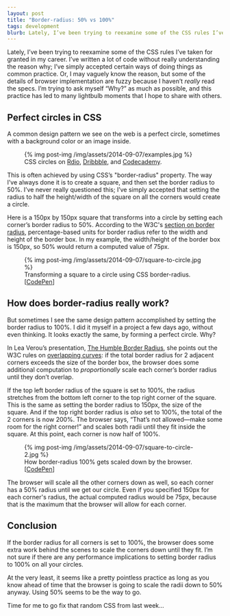 ```yaml
---
layout: post
title: "Border-radius: 50% vs 100%"
tags: development
blurb: Lately, I’ve been trying to reexamine some of the CSS rules I’ve taken for granted in my career. I’ve written a lot of code without really understanding the reason why; I’ve simply accepted certain ways of doing things as common practice.
---
```


Lately, I’ve been trying to reexamine some of the CSS rules I’ve taken for granted in my career. I’ve written a lot of code without really understanding the reason why; I’ve simply accepted certain ways of doing things as common practice. Or, I may vaguely know the reason, but some of the details of browser implementation are fuzzy because I haven’t *really* read the specs. I’m trying to ask myself “Why?” as much as possible, and this practice has led to many lightbulb moments that I hope to share with others.

## Perfect circles in CSS

A common design pattern we see on the web is a perfect circle, sometimes with a background color or an image inside.

<figure>
{% img post-img /img/assets/2014-09-07/examples.jpg %}
<figcaption>CSS circles on <a href="http://www.rdio.com">Rdio</a>, <a href="http://www.dribbble.com">Dribbble</a>, and <a href="http://www.codecademy.com">Codecademy</a>.</figcaption>
</figure>

This is often achieved by using CSS’s "border-radius" property. The way I’ve always done it is to create a square, and then set the border radius to 50%. I’ve never really questioned this; I’ve simply accepted that setting the radius to half the height/width of the square on all the corners would create a circle.

Here is a 150px by 150px square that transforms into a circle by setting each corner’s border radius to 50%. According to the W3C's [section on border radius], percentage-based units for border radius refer to the width and height of the border box. In my example, the width/height of the border box is 150px, so 50% would return a computed value of 75px.

<figure>
{% img post-img /img/assets/2014-09-07/square-to-circle.jpg %}
<figcaption>Transforming a square to a circle using CSS border-radius. [<a href="http://codepen.io/jessabean/pen/zELqt">CodePen</a>]</figcaption>
</figure>


## How does border-radius really work?

But sometimes I see the same design pattern accomplished by setting the border radius to 100%. I did it myself in a project a few days ago, without even thinking. It looks exactly the same, by forming a perfect circle. Why?

In Lea Verou’s presentation, [The Humble Border Radius], she points out the W3C rules on [overlapping curves]: if the total border radius for 2 adjacent corners exceeds the size of the border box, the browser does some additional computation to *proportionally* scale each corner’s border radius until they don’t overlap. 

If the top left border radius of the square is set to 100%, the radius stretches from the bottom left corner to the top right corner of the square. This is the same as setting the border radius to 150px, the size of the square. And if the top right border radius is *also* set to 100%, the total of the 2 corners is now 200%. The browser says, “That’s not allowed—make some room for the right corner!” and scales both radii until they fit inside the square. At this point, each corner is now half of 100%.

<figure>
{% img post-img /img/assets/2014-09-07/square-to-circle-2.jpg %}
<figcaption>How border-radius 100% gets scaled down by the browser. [<a href="http://codepen.io/jessabean/pen/sJCBx">CodePen</a>]</figcaption>
</figure>

The browser will scale all the other corners down as well, so each corner has a 50% radius until we get our circle. Even if you specified 150px for each corner's radius, the actual computed radius would be 75px, because that is the maximum that the browser will allow for each corner. 

## Conclusion

If the border radius for all corners is set to 100%, the browser does some extra work behind the scenes to scale the corners down until they fit. I’m not sure if there are any performance implications to setting border radius to 100% on all your circles. 

At the very least, it seems like a pretty pointless practice as long as you know ahead of time that the browser is going to scale the radii down to 50% anyway. Using 50% seems to be the way to go.

Time for me to go fix that random CSS from last week…

[section on border radius]: http://www.w3.org/TR/2010/WD-css3-background-20100612/#the-border-radius
[The Humble Border Radius]: https://www.youtube.com/watch?v=JSaMl2OKjfQ
[overlapping curves]: http://www.w3.org/TR/css3-background/#corner-overlap